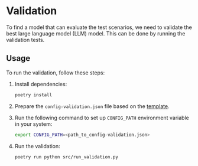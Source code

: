 # Validation

To find a model that can evaluate the test scenarios, we need to validate the best large language model (LLM) model. This can be done by running the validation tests.

## Usage

To run the validation, follow these steps:

1. Install dependencies:

    ```bash
    poetry install
    ```

2. Prepare the `config-validation.json` file based on the [template](../../config/config-example.json).

3. Run the following command to set up `CONFIG_PATH` environment variable in your system:

    ```bash
    export CONFIG_PATH=<path_to_config-validation.json>
    ```

4. Run the validation:

    ```bash
   poetry run python src/run_validation.py
    ```
